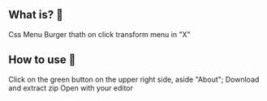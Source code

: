 ## What is? 🧐
Css Menu Burger thath on click transform menu in "X"

## How to use 🤔
Click on the green button on the upper right side, aside "About";
Download and extract zip
Open with your editor
